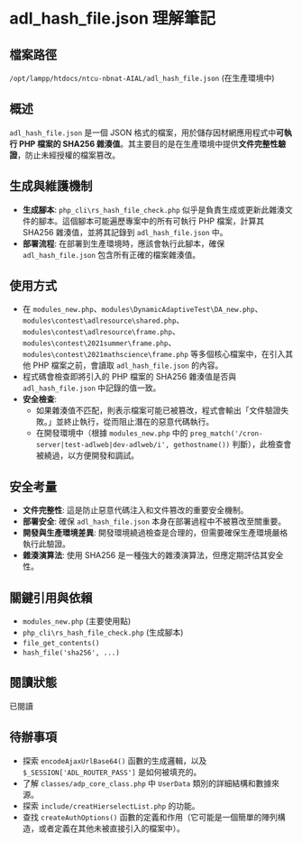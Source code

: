 # adl_hash_file.json 理解筆記

## 檔案路徑
`/opt/lampp/htdocs/ntcu-nbnat-AIAL/adl_hash_file.json` (在生產環境中)

## 概述
`adl_hash_file.json` 是一個 JSON 格式的檔案，用於儲存因材網應用程式中**可執行 PHP 檔案的 SHA256 雜湊值**。其主要目的是在生產環境中提供**文件完整性驗證**，防止未經授權的檔案篡改。

## 生成與維護機制
- **生成腳本**: `php_cli\rs_hash_file_check.php` 似乎是負責生成或更新此雜湊文件的腳本。這個腳本可能遍歷專案中的所有可執行 PHP 檔案，計算其 SHA256 雜湊值，並將其記錄到 `adl_hash_file.json` 中。
- **部署流程**: 在部署到生產環境時，應該會執行此腳本，確保 `adl_hash_file.json` 包含所有正確的檔案雜湊值。

## 使用方式
- 在 `modules_new.php`、`modules\DynamicAdaptiveTest\DA_new.php`、`modules\contest\adlresource\shared.php`、`modules\contest\adlresource\frame.php`、`modules\contest\2021summer\frame.php`、`modules\contest\2021mathscience\frame.php` 等多個核心檔案中，在引入其他 PHP 檔案之前，會讀取 `adl_hash_file.json` 的內容。
- 程式碼會檢查即將引入的 PHP 檔案的 SHA256 雜湊值是否與 `adl_hash_file.json` 中記錄的值一致。
- **安全檢查**: 
    - 如果雜湊值不匹配，則表示檔案可能已被篡改，程式會輸出「文件驗證失敗。」並終止執行，從而阻止潛在的惡意代碼執行。
    - 在開發環境中（根據 `modules_new.php` 中的 `preg_match('/cron-server|test-adlweb|dev-adlweb/i', gethostname())` 判斷），此檢查會被繞過，以方便開發和調試。

## 安全考量
- **文件完整性**: 這是防止惡意代碼注入和文件篡改的重要安全機制。
- **部署安全**: 確保 `adl_hash_file.json` 本身在部署過程中不被篡改至關重要。
- **開發與生產環境差異**: 開發環境繞過檢查是合理的，但需要確保生產環境嚴格執行此驗證。
- **雜湊演算法**: 使用 SHA256 是一種強大的雜湊演算法，但應定期評估其安全性。

## 關鍵引用與依賴
- `modules_new.php` (主要使用點)
- `php_cli\rs_hash_file_check.php` (生成腳本)
- `file_get_contents()`
- `hash_file('sha256', ...)`

## 閱讀狀態
已閱讀

## 待辦事項
- 探索 `encodeAjaxUrlBase64()` 函數的生成邏輯，以及 `$_SESSION['ADL_ROUTER_PASS']` 是如何被填充的。
- 了解 `classes/adp_core_class.php` 中 `UserData` 類別的詳細結構和數據來源。
- 探索 `include/creatHierselectList.php` 的功能。
- 查找 `createAuthOptions()` 函數的定義和作用（它可能是一個簡單的陣列構造，或者定義在其他未被直接引入的檔案中）。